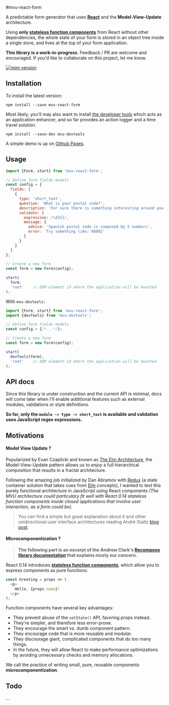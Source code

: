 #mvu-react-form

A predictable form generator that uses **[React](https://facebook.github.io/react/index.html)** and the **Model-View-Update** architecture.

Using **only [stateless function components](https://facebook.github.io/react/blog/2015/09/10/react-v0.14-rc1.html#stateless-function-components)** from React without other dependencies, the whole state of your form is stored in an object tree inside a single store, and lives at the top of your form application.

**This library is a work-in-progress**. Feedback / PR are welcome and encouraged. If you'd like to collaborate on this project, let me know.

[![npm version](https://img.shields.io/npm/v/mvu-react-form.svg?style=flat-square)](https://www.npmjs.com/package/mvu-react-form)

## Installation

To install the latest version:

```
npm install --save mvu-react-form
```

Most likely, you'll may also want to install [the developer tools](https://github.com/broucz/mvu-devtools) which acts as an application enhancer, and so far provides an action logger and a time travel solution.

```
npm install --save-dev mvu-devtools
```

A simple demo is up on [Github Pages](http://broucz.github.io/mvu-react-form-example/).

## Usage

```javascript
import {Form, start} from 'mvu-react-form';

// Define form fields models
const config = {
  fields: [
    {
      type: 'short_text',
      question: 'What is your postal code?',
      description: 'For sure there is something interesting around you!',
      validate: {
        expression: /\d{5}/,
        message: {
          advice: 'Spanish postal code is composed by 5 numbers',
          error: 'Try something like: 08002'
        }
      }
    }
  ]
};

// Create a new form
const form = new Form(config);

start(
  form,
  'root'    // DOM element id where the application will be mounted
);
```
With `mvu-devtools`:
```javascript
import {Form, start} from 'mvu-react-form';
import {devTools} from 'mvu-devtools';

// Define form fields models
const config = {/*...*/};

// Create a new form
const form = new Form(config);

start(
  devTools(form),
  'root'    // DOM element id where the application will be mounted
);
```

## API docs

Since this library is under construction and the current API is minimal, docs will come later when I'll enable additional features such as external modules, validations or style definitions.


**So far, only the `module -> type -> short_text` is available and validation uses JavaScript regex expressions.**

## Motivations

#### Model View Update ?

Popularized by Evan Czaplicki and known as [The Elm Architecture](https://github.com/evancz/elm-architecture-tutorial), the Model-View-Update pattern allows us to *enjoy* a full hierarchical composition that results in a fractal architecture.

Following the amazing job initialized by Dan Abramov with [Redux](https://github.com/rackt/redux) (a state container solution that takes cues from [Elm](elm-lang.org) concepts), I wanted to test this purely functional architecture in JavaScript using React components *(The MVU architecture could particulary fit well with React 0.14 stateless function components inside closed applications that involve user interaction, as a form could be)*.

> You can find a simple but great explanation about it and other unidirectional user interface architectures reading André Staltz [blog post](http://staltz.com/unidirectional-user-interface-architectures.html).

#### Microcomponentization ?

> **The following part is an excerpt of the Andrew Clark's [Recompose library documentation](https://github.com/acdlite/recompose#what-is-microcomponentization-all-about) that explains nicely our concern.**

React 0.14 introduces **[stateless function components](https://facebook.github.io/react/blog/2015/09/10/react-v0.14-rc1.html#stateless-function-components)**, which allow you to express components as pure functions:

```js
const Greeting = props => (
  <p>
    Hello, {props.name}!
  </p>
);
```

Function components have several key advantages:

- They prevent abuse of the `setState()` API, favoring props instead.
- They're simpler, and therefore less error-prone.
- They encourage the smart vs. dumb component pattern.
- They encourage code that is more reusable and modular.
- They discourage giant, complicated components that do too many things.
- In the future, they will allow React to make performance optimizations by avoiding unnecessary checks and memory allocations.

We call the practice of writing small, pure, reusable components **microcomponentization**.

## Todo

...
